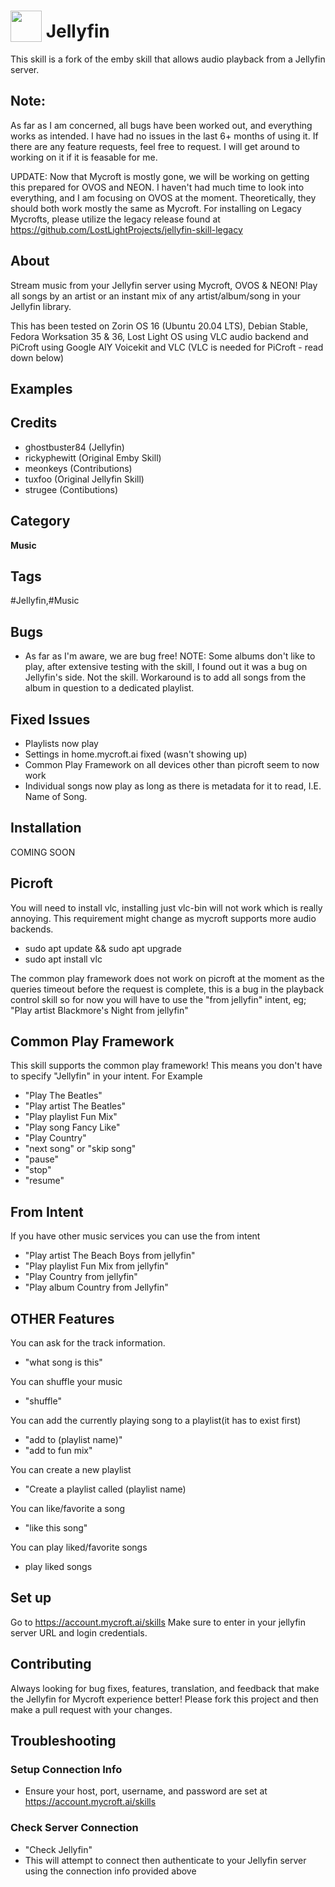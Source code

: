# <img src='https://raw.githack.com/FortAwesome/Font-Awesome/master/svgs/solid/music.svg' card_color='#010101' width='50' height='50' style='vertical-align:bottom'/> Jellyfin
This skill is a fork of the emby skill that allows audio playback from a Jellyfin server.

## Note:
As far as I am concerned, all bugs have been worked out, and everything works as intended. I have had no issues in the last 6+ months of using it. If there are any feature requests, feel free to request. I will get around to working on it if it is feasable for me. 

UPDATE: Now that Mycroft is mostly gone, we will be working on getting this prepared for OVOS and NEON. I haven't had much time to look into everything, and I am focusing on OVOS at the moment. Theoretically, they should both work mostly the same as Mycroft. For installing on Legacy Mycrofts, please utilize the legacy release found at https://github.com/LostLightProjects/jellyfin-skill-legacy

## About
Stream music from your Jellyfin server using Mycroft, OVOS & NEON! Play all songs by an artist or an instant mix of any artist/album/song in your Jellyfin library.

This has been tested on Zorin OS 16 (Ubuntu 20.04 LTS), Debian Stable, Fedora Worksation 35 & 36, Lost Light OS using VLC audio backend and PiCroft using Google AIY Voicekit and VLC (VLC is needed for PiCroft - read down below)


## Examples

## Credits
* ghostbuster84 (Jellyfin)
* rickyphewitt (Original Emby Skill)
* meonkeys (Contributions)
* tuxfoo (Original Jellyfin Skill)
* strugee (Contibutions)

## Category
**Music**

## Tags
#Jellyfin,#Music

## Bugs
* As far as I'm aware, we are bug free!
NOTE: Some albums don't like to play, after extensive testing with the skill, I found out it was a bug on Jellyfin's side. Not the skill. Workaround is to add all songs from the album in question to a dedicated playlist.

## Fixed Issues
* Playlists now play
* Settings in home.mycroft.ai fixed (wasn't showing up)
* Common Play Framework on all devices other than picroft seem to now work
* Individual songs now play as long as there is metadata for it to read, I.E. Name of Song.

## Installation
COMING SOON

## Picroft
You will need to install vlc, installing just vlc-bin will not work which is really annoying.
This requirement might change as mycroft supports more audio backends.
* sudo apt update && sudo apt upgrade
* sudo apt install vlc

The common play framework does not work on picroft at the moment as the queries timeout before the request is complete, this is a bug in the playback control skill so for now you will have to use the "from jellyfin" intent, eg; "Play artist Blackmore's Night from jellyfin"

## Common Play Framework
This skill supports the common play framework! This means you don't have to specify "Jellyfin" in your intent. For Example
* "Play The Beatles"
* "Play artist The Beatles"
* "Play playlist Fun Mix"
* "Play song Fancy Like"
* "Play Country"
* "next song" or "skip song"
* "pause"
* "stop"
* "resume"

## From Intent
If you have other music services you can use the from intent
* "Play artist The Beach Boys from jellyfin"
* "Play playlist Fun Mix from jellyfin"
* "Play Country from jellyfin"
* "Play album Country from Jellyfin"

## OTHER Features
You can ask for the track information.
* "what song is this"

You can shuffle your music
* "shuffle"

You can add the currently playing song to a playlist(it has to exist first)
* "add to (playlist name)"
* "add to fun mix"

You can create a new playlist
* "Create a playlist called (playlist name)

You can like/favorite a song
* "like this song"

You can play liked/favorite songs
* play liked songs

## Set up
Go to https://account.mycroft.ai/skills
Make sure to enter in your jellyfin server URL and login credentials.

## Contributing
Always looking for bug fixes, features, translation, and feedback that make the Jellyfin for Mycroft experience better! Please fork this project and then make a pull request with your changes.

## Troubleshooting
### Setup Connection Info
* Ensure your host, port, username, and password are set at https://account.mycroft.ai/skills
### Check Server Connection
* "Check Jellyfin"
* This will attempt to connect then authenticate to your Jellyfin server using the connection info provided above


